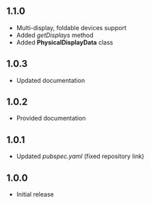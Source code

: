 ## 1.1.0
* Multi-display, foldable devices support
* Added *getDisplays* method
* Added **PhysicalDisplayData** class

## 1.0.3
* Updated documentation

## 1.0.2
* Provided documentation

## 1.0.1
* Updated *pubspec.yaml* (fixed repository link)

## 1.0.0
* Initial release
